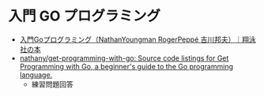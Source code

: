 # 入門 GO プログラミング

- [入門Goプログラミング（NathanYoungman RogerPeppé 吉川邦夫）｜翔泳社の本](https://www.shoeisha.co.jp/book/detail/9784798158655)
- [nathany/get-programming-with-go: Source code listings for Get Programming with Go, a beginner's guide to the Go programming language.](https://github.com/nathany/get-programming-with-go)
  - 練習問題回答
